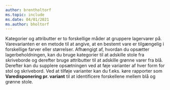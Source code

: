 ```yaml
---
author: brentholtorf
ms.topic: include
ms.date: 04/01/2021
ms.author: bholtorf
---
```

Kategorier og attributter er to forskellige måder at gruppere lagervarer på. Varevarianten er en metode til at angive, at en bestemt vare er tilgængelig i forskellige farver eller størrelser. Afhængigt af, hvordan du opsætter lagerbeholdningen, kan du bruge kategorier til at adskille stole fra skriveborde og derefter bruge attributter til at adskille grønne varer fra blå. Derefter kan du supplere opsætningen ved at føje varianter af hver form for stol og skrivebord. Ved at tilføje varianter kan du f.eks. køre rapporter som **Varedisponering pr. variant** til at identificere forskellene mellem blå og grønne stole.
